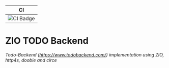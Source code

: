|CI|
|---|
|![CI Badge](https://github.com/mschuwalow/zio-todo-backend/actions/workflows/ci.yml/badge.svg?branch=main)|

# ZIO TODO Backend
_Todo-Backend (https://www.todobackend.com/) implementation using ZIO, http4s, doobie and circe_
